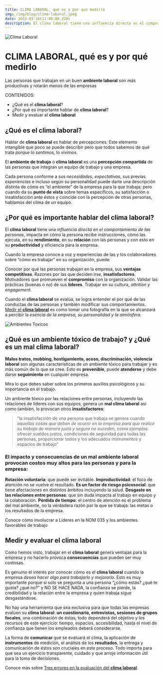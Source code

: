 ```yaml
---
title: CLIMA LABORAL, qué es y por qué medirlo 
img: /img/blog/clima-laboral.jpeg
date: 2022-03-16t11:00:00.220z
description: El clima laboral tiene una influencia directa en el comportamiento de las personas, impacta en su productividad y eficiencia para la empresa.
---
```


![Clima Laboral](/img/blog/clima-laboral.jpeg "Clima Laboral")

# **CLIMA LABORAL**, qué es y por qué medirlo

Las personas que trabajan en un buen **ambiente laboral** son más productivas y rotarán menos de las empresas

CONTENIDOS:
- ¿Qué es el **clima laboral**?
- ¿Por qué es importante hablar de **clima laboral**?
- Medir y evaluar el **clima laboral**

## ¿Qué es el **clima laboral**?

Hablar de **clima laboral** es hablar de percepciones. Este elemento intangible que poco se puede describir pero que todos sabemos de qué trata *porque lo sentimos*, lo vivimos.

El **ambiente de trabajo** o **clima laboral** es una **percepción compartida** de las personas que integran un equipo de trabajo y una empresa. 

Cada persona conforme a sus *necesidades*, *expectativas*, sus previas *experiencias* e incluso según su personalidad puede darte una descripción distinta de cómo es “el ambiente” de la empresa para la que trabaja; pero cuando da su **punto de vista** sobre temas específicos, su satisfacción o insatisfacción ante éstos y coincide con la percepción de otras personas, hablamos del clima de un equipo. 
 
## ¿Por qué es importante hablar del **clima laboral**?

El **clima laboral** tiene una *influencia directa en el comportamiento de las personas*, impacta en cómo la persona recibe instrucciones, cómo las ejecuta, en su **rendimiento**, en su **relación** con las personas y con esto en su **productividad** y eficiencia para la empresa. 

Cuando la empresa conoce a voz y experiencias de las y los colaboradores sobre “cómo es trabajar” en su organización, puede:

Conocer por qué las personas trabajan en la empresa, sus **ventajas competitivas**. 
Razones por las que deciden irse, **insatisfactores**.
Motivadores que promueven el **compromiso** con la organización.
Validar las prácticas (buenas o no) de sus **líderes**.
Trabajar en su cultura, *attrition y engagement*.

Cuando el **clima laboral** se evalúa, se logra entender el por qué de las conductas de las personas y también modificar sus comportamientos. [Medir el **clima laboral**](https://www.sesamehr.mx/blog/caracteristicas-encuesta-de-clima-laboral/ "Medir el clima laboral")  es como tomar una fotografía en la que se alcanzará a percibir la *esencia de la empresa, su personalidad y la atmósfera*. 


![Ambientes Toxicos](/img/blog/ambientes-toxicos.jpeg "Ambientes Toxicos")
## ¿Qué es un ambiente tóxico de trabajo? y  ¿Qué es un mal **clima laboral**?


**Malos tratos, mobbing, hostigamiento, acoso, discriminación, violencia laboral** son algunas características de un ambiente tóxico para trabajar y es más común de lo que se cree. Esto es **prevenible**, puede **atenderse** y debe darse **seguimiento** en cualquier empresa. 

Mira lo que debes saber sobre los primeros auxilios psicológicos y su importancia en el trabajo. 

Un ambiente tóxico por las relaciones entre personas, incluyendo las relaciones de líderes con sus equipos, genera un **mal clima laboral** así como también, lo provocan otros **insatisfactores**: 

> “la insatisfacción de una persona que trabaja se genera cuando *aquellas cosas que deben de ocurrir en la empresa para que realice su trabajo de manera justa y segura no suceden, como ejemplos*: ofrecer sueldos justos, condiciones de seguridad para todas las personas, proporcionar todos y los adecuados instrumentos y espacios de trabajo”

### El **impacto y consecuencias de un mal ambiente laboral** provocan costos muy altos para las personas y para la empresa: 

**Rotación voluntaria**: que puede ser evitable. 
**Improductividad**: el foco de atención no se vuelve el resultado. 
**Es un factor de riesgo psicosocial**: que tiene afectaciones en distintos ámbitos incluyendo la salud.
**Desgaste en las relaciones entre personas**: que sin duda impacta al trabajo en equipo y la colaboración. 
**Pérdida de tiempo**: el centro de atención es el problema del mal ambiente, no la verdadera razón por la que se trabaja: las metas o los resultados de la empresa. 

Conoce cómo involucrar a Líderes en la NOM 035 y los ambientes favorables de trabajo


## Medir y evaluar el **clima laboral**

Como hemos visto, trabajar en el **clima laboral** genera ventajas para la empresa y no hacerlo provoca **consecuencias** que pueden ser muy costosas.

Es genuino el interés por conocer cómo es el **clima laboral** cuando la empresa *desea hacer algo para trabajarlo y mejorarlo*. Esto es muy importante porque si solo se pregunta a una persona “¿cómo estás? ¿qué te gusta? ¿qué no?” y NO SE HACE NADA, la confianza se pierde, la credibilidad y la relación entre la empresa y quien trabaja sigue desgastándose. 

No hay una herramienta que sea exclusiva para que todas las empresas evalúen su **clima laboral**: **un cuestionario, entrevistas, sesiones de grupos focales**, una combinación de éstas, todo dependerá del objetivo y los recursos de este ejercicio: tiempo, espacios, accesibilidad, hasta el nivel de confianza que tienen los empleados deberá considerarse. 

La forma de **comunicar** que se evaluará el clima, la aplicación de **instrumentos** de medición, el análisis de los **resultados**, la entrega y comunicación de éstos son cruciales en este proceso. Todo importa para que sea un ejercicio transparente, cuidado y que arroje información útil para la toma de decisiones. 

Conoce más sobre [Tres errores en la evaluación del **clima laboral**](https://www.proanalytics.mx/blog/evaluacion-clima-laboral "Tres errores en la evaluación del clima laboral").

